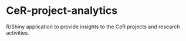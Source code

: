 # CeR-project-analytics
R/Shiny application to provide insights to the CeR projects and research activities.
